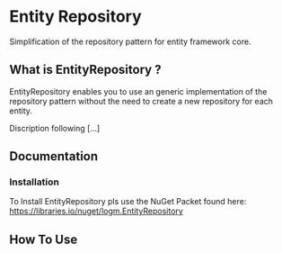 # Entity Repository
Simplification of the repository pattern for entity framework core. 

## What is EntityRepository ? 

EntityRepository enables you to use an generic implementation of the repository pattern without the need to create a new repository for each entity.

Discription following [...]

## Documentation
### Installation
To Install EntityRepository pls use the NuGet Packet found here: https://libraries.io/nuget/logm.EntityRepository

## How To Use

